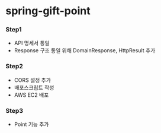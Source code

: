 # spring-gift-point

### Step1
- API 명세서 통일
- Response 구조 통일 위해 DomainResponse, HttpResult 추가

### Step2
- CORS 설정 추가
- 배포스크립트 작성
- AWS EC2 배포

### Step3
- Point 기능 추가

